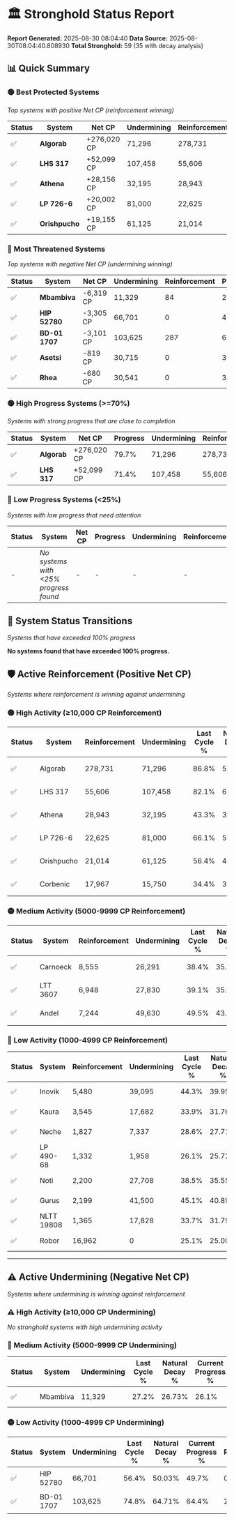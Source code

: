 # 🏛️ Stronghold Status Report

**Report Generated:** 2025-08-30 08:04:40
**Data Source:** 2025-08-30T08:04:40.808930
**Total Stronghold:** 59 (35 with decay analysis)

## 📊 Quick Summary

### 🟢 **Best Protected Systems**
*Top systems with positive Net CP (reinforcement winning)*

| Status | System | Net CP | Undermining | Reinforcement | Progress |
|--------|--------|--------|-------------|---------------|----------|
| ✅ | **Algorab** | +276,020 CP | 71,296 | 278,731 | 79.7% |
| ✅ | **LHS 317** | +52,099 CP | 107,458 | 55,606 | 71.4% |
| ✅ | **Athena** | +28,156 CP | 32,195 | 28,943 | 40.1% |
| ✅ | **LP 726-6** | +20,002 CP | 81,000 | 22,625 | 58.0% |
| ✅ | **Orishpucho** | +19,155 CP | 61,125 | 21,014 | 50.3% |

### 🔴 **Most Threatened Systems**
*Top systems with negative Net CP (undermining winning)*

| Status | System | Net CP | Undermining | Reinforcement | Progress |
|--------|--------|--------|-------------|---------------|----------|
| ✅ | **Mbambiva** | -6,319 CP | 11,329 | 84 | 26.1% |
| ✅ | **HIP 52780** | -3,305 CP | 66,701 | 0 | 49.7% |
| ✅ | **BD-01 1707** | -3,101 CP | 103,625 | 287 | 64.4% |
| ✅ | **Asetsi** | -819 CP | 30,715 | 0 | 36.6% |
| ✅ | **Rhea** | -680 CP | 30,541 | 0 | 36.6% |

### 🟢 **High Progress Systems (>=70%)**
*Systems with strong progress that are close to completion*

| Status | System | Net CP | Progress | Undermining | Reinforcement |
|--------|--------|--------|----------|-------------|---------------|
| ✅ | **Algorab** | +276,020 CP | 79.7% | 71,296 | 278,731 |
| ✅ | **LHS 317** | +52,099 CP | 71.4% | 107,458 | 55,606 |

### 🔴 **Low Progress Systems (<25%)**
*Systems with low progress that need attention*

| Status | System | Net CP | Progress | Undermining | Reinforcement |
|--------|--------|--------|----------|-------------|---------------|
| - | *No systems with <25% progress found* | - | - | - | - |
## 🔄 System Status Transitions
*Systems that have exceeded 100% progress*

**No systems found that have exceeded 100% progress.**

## 🛡️ Active Reinforcement (Positive Net CP)
*Systems where reinforcement is winning against undermining*

### 🟢 High Activity (≥10,000 CP Reinforcement)

| Status | System | Reinforcement | Undermining | Last Cycle % | Natural Decay % | Current Progress % | Current CP | Net CP | Activity |
|--------|--------|---------------|-------------|--------------|-----------------|-------------------|------------|--------|----------|
| ✅ | Algorab | 278,731 | 71,296 | 86.8% | 52.10% | 79.7% | 797,000 | +276,020 | 🟢 High Reinforcement |
| ✅ | LHS 317 | 55,606 | 107,458 | 82.1% | 66.19% | 71.4% | 714,000 | +52,099 | 🟢 High Reinforcement |
| ✅ | Athena | 28,943 | 32,195 | 43.3% | 37.28% | 40.1% | 401,000 | +28,156 | 🟢 High Reinforcement |
| ✅ | LP 726-6 | 22,625 | 81,000 | 66.1% | 56.00% | 58.0% | 580,000 | +20,002 | 🟢 High Reinforcement |
| ✅ | Orishpucho | 21,014 | 61,125 | 56.4% | 48.38% | 50.3% | 503,000 | +19,155 | 🟢 High Reinforcement |
| ✅ | Corbenic | 17,967 | 15,750 | 34.4% | 31.01% | 32.8% | 327,999 | +17,883 | 🟢 High Reinforcement |

### 🟡 Medium Activity (5000-9999 CP Reinforcement)

| Status | System | Reinforcement | Undermining | Last Cycle % | Natural Decay % | Current Progress % | Current CP | Net CP | Activity |
|--------|--------|---------------|-------------|--------------|-----------------|-------------------|------------|--------|----------|
| ✅ | Carnoeck | 8,555 | 26,291 | 38.4% | 35.00% | 35.8% | 358,000 | +7,952 | 🟡 Medium Reinforcement |
| ✅ | LTT 3607 | 6,948 | 27,830 | 39.1% | 35.66% | 36.3% | 363,000 | +6,440 | 🟡 Medium Reinforcement |
| ✅ | Andel | 7,244 | 49,630 | 49.5% | 43.93% | 44.5% | 445,000 | +5,700 | 🟡 Medium Reinforcement |

### 🔴 Low Activity (1000-4999 CP Reinforcement)

| Status | System | Reinforcement | Undermining | Last Cycle % | Natural Decay % | Current Progress % | Current CP | Net CP | Activity |
|--------|--------|---------------|-------------|--------------|-----------------|-------------------|------------|--------|----------|
| ✅ | Inovik | 5,480 | 39,095 | 44.3% | 39.95% | 40.4% | 403,999 | +4,486 | 🔵 Low Reinforcement |
| ✅ | Kaura | 3,545 | 17,682 | 33.9% | 31.76% | 32.1% | 321,000 | +3,406 | 🔵 Low Reinforcement |
| ✅ | Neche | 1,827 | 7,337 | 28.6% | 27.71% | 27.9% | 278,999 | +1,876 | 🔵 Low Reinforcement |
| ✅ | LP 490-68 | 1,332 | 1,958 | 26.1% | 25.72% | 25.9% | 259,000 | +1,768 | 🔵 Low Reinforcement |
| ✅ | Noti | 2,200 | 27,708 | 38.5% | 35.55% | 35.7% | 357,000 | +1,538 | 🔵 Low Reinforcement |
| ✅ | Gurus | 2,199 | 41,500 | 45.1% | 40.89% | 41.0% | 410,000 | +1,145 | 🔵 Low Reinforcement |
| ✅ | NLTT 19808 | 1,365 | 17,828 | 33.7% | 31.79% | 31.9% | 319,000 | +1,145 | 🔵 Low Reinforcement |
| ✅ | Robor | 16,962 | 0 | 25.1% | 25.00% | 25.1% | 251,000 | +1,000 | 🔵 Low Reinforcement |


---

## ⚠️ Active Undermining (Negative Net CP)
*Systems where undermining is winning against reinforcement*

### ⚠️ High Activity (≥10,000 CP Undermining)

*No stronghold systems with high undermining activity*

### 🔶 Medium Activity (5000-9999 CP Undermining)

| Status | System | Undermining | Last Cycle % | Natural Decay % | Current Progress % | Reinforcement | Current CP | Net CP | Activity |
|--------|--------|-------------|--------------|-----------------|-------------------|---------------|------------|--------|----------|
| ✅ | Mbambiva | 11,329 | 27.2% | 26.73% | 26.1% | 84 | 261,000 | -6,319 | 🔶 Medium Undermining |

### 🟡 Low Activity (1000-4999 CP Undermining)

| Status | System | Undermining | Last Cycle % | Natural Decay % | Current Progress % | Reinforcement | Current CP | Net CP | Activity |
|--------|--------|-------------|--------------|-----------------|-------------------|---------------|------------|--------|----------|
| ✅ | HIP 52780 | 66,701 | 56.4% | 50.03% | 49.7% | 0 | 497,000 | -3,305 | 🟡 Low Undermining |
| ✅ | BD-01 1707 | 103,625 | 74.8% | 64.71% | 64.4% | 287 | 644,000 | -3,101 | 🟡 Low Undermining |
